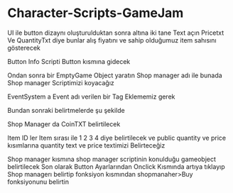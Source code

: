 # Character-Scripts-GameJam

UI ile button dizaynı oluşturulduktan sonra altına iki tane Text açın Pricetxt
Ve QuantityTxt diye bunlar alış fiyatını ve sahip olduğumuz item sahısını gösterecek

Button Info Scripti Button kısmına gidecek

Ondan sonra bir EmptyGame Object yaratın Shop manager adı ile bunada Shop manager Scriptimizi koyacağız

EventSystem a Event adı verilen bir Tag Eklememiz gerek

Bundan sonraki belirtmelerde şu şekilde

Shop Manager da CoinTXT belirtilecek

Item ID ler Item sırası ile 1 2 3 4 diye belirtilecek ve public quantity ve price kısımlarına quantity text ve price textimizi Belirteceğiz

Shop manager kısmına shop manager scriptinin konulduğu gameobject belirtilecek
Son olarak Button Ayarlarından Onclick Kısmında artıya tıklayıp Shop managerı belirtip fonksiyon kısmından shopmanaher>Buy fonksiyonunu belirtin
